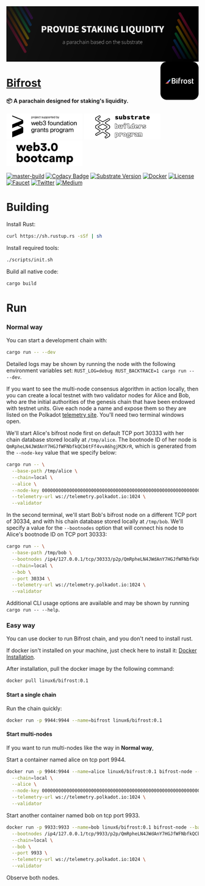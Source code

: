<img align="center" src="./docs/bifrost-banner.svg" alt="Bifrost Banner"/>

<img align="right" width="100" src="./docs/bifrost-black-logo.svg" alt="Bifrost Logo"/>

<h1 align="left"><a href="https://bifrost.finance">Bifrost</a></h1>

<h4>📦 A parachain designed for staking's liquidity.</h4>

<p align="left">
  <a href="https://web3.foundation/grants"><img src="./docs/web3-foundation-grant.svg" width="200" alt="Web3 Foundation Grants"></a>
  <a href="https://www.substrate.io/builders-program"><img src="./docs/substrate-builder.svg" width="200" alt="Substrate Builders Program"></a>
  <a href="https://bootcamp.web3.foundation/"><img src="./docs/web3-bootcamp.svg" width="200" alt="Web3 Bootcamp"></a>
</p>

[![master-build](https://github.com/bifrost-finance/bifrost/workflows/master-build/badge.svg)](https://github.com/bifrost-finance/bifrost/actions)
[![Codacy Badge](https://app.codacy.com/project/badge/Grade/acec53276777415593c2b02b2200f62e)](https://www.codacy.com/gh/bifrost-finance/bifrost?utm_source=github.com&amp;utm_medium=referral&amp;utm_content=bifrost-finance/bifrost&amp;utm_campaign=Badge_Grade)
[![Substrate Version](https://img.shields.io/badge/Substrate-2.0.0-brightgreen?logo=Parity%20Substrate)](https://github.com/paritytech/substrate)
[![Docker](https://img.shields.io/badge/Docker-v0.3.2-brightgreen?logo=Docker)](https://hub.docker.com/repository/docker/bifrostnetwork/bifrost)
[![License](https://img.shields.io/github/license/bifrost-finance/bifrost?color=blue)](https://github.com/bifrost-finance/bifrost/blob/master/LICENSE)
[![Faucet](https://img.shields.io/badge/-Faucet-5c5c5c?logo=Telegram)](https://t.me/bifrost_faucet)
[![Twitter](https://img.shields.io/badge/-Twitter-5c5c5c?logo=Twitter)](https://twitter.com/bifrost_network)
[![Medium](https://img.shields.io/badge/-Medium-5c5c5c?logo=Medium)](https://medium.com/bifrost-network)

# Building

Install Rust:

```bash
curl https://sh.rustup.rs -sSf | sh
```

Install required tools:

```bash
./scripts/init.sh
```

Build all native code:

```bash
cargo build
```

# Run

### Normal way
You can start a development chain with:

```bash
cargo run -- --dev
```

Detailed logs may be shown by running the node with the following environment variables set: `RUST_LOG=debug RUST_BACKTRACE=1 cargo run -- --dev`.

If you want to see the multi-node consensus algorithm in action locally, then you can create a local testnet with two validator nodes for Alice and Bob, who are the initial authorities of the genesis chain that have been endowed with testnet units. Give each node a name and expose them so they are listed on the Polkadot [telemetry site](https://telemetry.polkadot.io/#/Local%20Testnet). You'll need two terminal windows open.

We'll start Alice's bifrost node first on default TCP port 30333 with her chain database stored locally at `/tmp/alice`. The bootnode ID of her node is `QmRpheLN4JWdAnY7HGJfWFNbfkQCb6tFf4vvA6hgjMZKrR`, which is generated from the `--node-key` value that we specify below:

```bash
cargo run -- \
  --base-path /tmp/alice \
  --chain=local \
  --alice \
  --node-key 0000000000000000000000000000000000000000000000000000000000000001 \
  --telemetry-url ws://telemetry.polkadot.io:1024 \
  --validator
```

In the second terminal, we'll start Bob's bifrost node on a different TCP port of 30334, and with his chain database stored locally at `/tmp/bob`. We'll specify a value for the `--bootnodes` option that will connect his node to Alice's bootnode ID on TCP port 30333:

```bash
cargo run -- \
  --base-path /tmp/bob \
  --bootnodes /ip4/127.0.0.1/tcp/30333/p2p/QmRpheLN4JWdAnY7HGJfWFNbfkQCb6tFf4vvA6hgjMZKrR \
  --chain=local \
  --bob \
  --port 30334 \
  --telemetry-url ws://telemetry.polkadot.io:1024 \
  --validator
```

Additional CLI usage options are available and may be shown by running `cargo run -- --help`.

### Easy way
You can use docker to run Bifrost chain, and you don't need to install rust.

If docker isn't installed on your machine, just check here to install it: [Docker Installation](https://docs.docker.com/install/).

After installation, pull the docker image by the following command:
```bash
docker pull linux6/bifrost:0.1
```

#### Start a single chain
Run the chain quickly:
```bash
docker run -p 9944:9944 --name=bifrost linux6/bifrost:0.1
```

#### Start multi-nodes
If you want to run multi-nodes like the way in **Normal way**, 

Start a container named alice on tcp port 9944.
```bash
docker run -p 9944:9944 --name=alice linux6/bifrost:0.1 bifrost-node --base-path /tmp/alice \
  --chain=local \
  --alice \
  --node-key 0000000000000000000000000000000000000000000000000000000000000001 \
  --telemetry-url ws://telemetry.polkadot.io:1024 \
  --validator
```

Start another container named bob on tcp port 9933.
```bash
docker run -p 9933:9933 --name=bob linux6/bifrost:0.1 bifrost-node --base-path /tmp/bob \
  --bootnodes /ip4/127.0.0.1/tcp/9933/p2p/QmRpheLN4JWdAnY7HGJfWFNbfkQCb6tFf4vvA6hgjMZKrR \
  --chain=local \
  --bob \
  --port 9933 \
  --telemetry-url ws://telemetry.polkadot.io:1024 \
  --validator
```
Observe both nodes.
